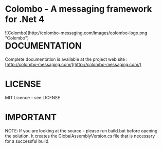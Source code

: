 Colombo - A messaging framework for .Net 4
=======

<div style="float: right">
	![Colombo](http://colombo-messaging.com/images/colombo-logo.png "Colombo")
</div>

# DOCUMENTATION
Complete documentation is available at the project web site : [http://colombo-messaging.com/](http://colombo-messaging.com/)

# LICENSE
MIT Licence - see LICENSE

# IMPORTANT
NOTE: If you are looking at the source - please run build.bat before opening the solution.
It creates the GlobalAssemblyVersion.cs file that is necessary for a successful build.